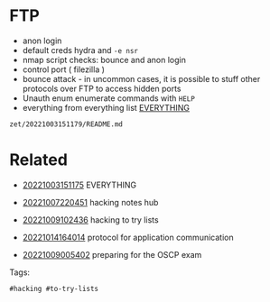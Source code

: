 # FTP
- anon login
- default creds hydra and `-e nsr`
- nmap script checks: bounce and anon login
- control port ( filezilla )
- bounce attack - in uncommon cases, it is possible to stuff other protocols over FTP to access hidden ports
- Unauth enum enumerate commands with `HELP`
- everything from everything list [EVERYTHING](EVERYTHING.md#everything)

` zet/20221003151179/README.md `

# Related

- [20221003151175](/zet/20221003151175/README.md) EVERYTHING

- [20221007220451](/zet/20221007220451/README.md) hacking notes hub

- [20221009102436](/zet/20221009102436/README.md) hacking to try lists

- [20221014164014](/zet/20221014164014/README.md) protocol for application communication
- [20221009005402](/zet/20221009005402/README.md) preparing for the OSCP exam

Tags:

    #hacking #to-try-lists
